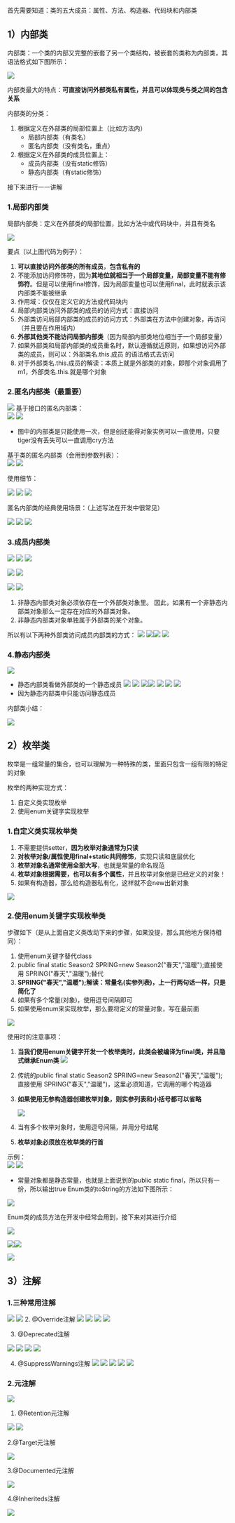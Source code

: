 首先需要知道：类的五大成员：属性、方法、构造器、代码块和内部类
## 1）内部类
内部类：一个类的内部又完整的嵌套了另一个类结构，被嵌套的类称为内部类，其语法格式如下图所示：

![](assets/09内部类、枚举、注解/file-20250213152458225.png)

内部类最大的特点：**可直接访问外部类私有属性，并且可以体现类与类之间的包含关系**

内部类的分类：  
1. 根据定义在外部类的局部位置上（比如方法内）
	* 局部内部类（有类名）
	* 匿名内部类（没有类名，重点）
2. 根据定义在外部类的成员位置上：
	* 成员内部类（没有static修饰）
	* 静态内部类（有static修饰）

接下来进行一一讲解

### 1.局部内部类
局部内部类：定义在外部类的局部位置，比如方法中或代码块中，并且有类名

![](assets/09内部类、枚举、注解/file-20250213173531497.png)

要点（以上图代码为例子）：  
1. **可以直接访问外部类的所有成员**，**包含私有的**
2. 不能添加访问修饰符，因为**其地位就相当于一个局部变量，局部变量不能有修饰符**。但是可以使用final修饰，因为局部变量也可以使用final，此时就表示该内部类不能被继承
3. 作用域：仅仅在定义它的方法或代码块内
4. 局部内部类访问外部类的成员的访问方式：直接访问
5. 外部类访问局部内部类的成员的访问方式：外部类在方法中创建对象，再访问（并且要在作用域内）
6. **外部其他类不能访问局部内部类**（因为局部内部类地位相当于一个局部变量）
7. 如果外部类和局部内部类的成员重名时，默认遵循就近原则，如果想访问外部类的成员，则可以：外部类名.this.成员 的语法格式去访问
8. 对于外部类名.this.成员的解读：本质上就是外部类的对象，即那个对象调用了m1，外部类名.this.就是哪个对象


### 2.匿名内部类（最重要）
![](assets/09内部类、枚举、注解/file-20250213173950121.png)
基于接口的匿名内部类：  
![](assets/09内部类、枚举、注解/file-20250213175053459.png) ![](assets/09内部类、枚举、注解/file-20250213175338313.png)
* 图中的内部类是只能使用一次，但是创还能得对象实例可以一直使用，只要tiger没有丢失可以一直调用cry方法

基于类的匿名内部类（会用到参数列表）：  
![](assets/09内部类、枚举、注解/file-20250213180443723.png)
![](assets/09内部类、枚举、注解/file-20250213180501574.png)

使用细节：

![](assets/09内部类、枚举、注解/file-20250213180603464.png)
![](assets/09内部类、枚举、注解/file-20250213181430084.png)
![](assets/09内部类、枚举、注解/file-20250213181638498.png)


匿名内部类的经典使用场景：（上述写法在开发中很常见）

![](assets/09内部类、枚举、注解/file-20250213182346892.png)
![](assets/09内部类、枚举、注解/file-20250213182306111.png)
![](assets/09内部类、枚举、注解/file-20250213182521654.png)

### 3.成员内部类
![](assets/09内部类、枚举、注解/file-20250213183327716.png)
![](assets/09内部类、枚举、注解/file-20250213183742735.png)
![](assets/09内部类、枚举、注解/file-20250213183936193.png)

![](assets/09内部类、枚举、注解/file-20250213183812018.png)
![](assets/09内部类、枚举、注解/file-20250213184523992.png)

![](assets/09内部类、枚举、注解/file-20250213184609755.png)
![](assets/09内部类、枚举、注解/file-20250213184637120.png)

1. 非静态内部类对象必须依存在一个外部类对象里。  因此，如果有一个非静态内部类对象那么一定存在对应的外部类对象。  
2. 非静态内部类对象单独属于外部类的某个对象。

所以有以下两种外部类访问成员内部类的方式：
![](assets/09内部类、枚举、注解/file-20250213185236119.png)
![](assets/09内部类、枚举、注解/file-20250213185350825.png)![](assets/09内部类、枚举、注解/file-20250213185413507.png)
![](assets/09内部类、枚举、注解/file-20250213185553346.png)


### 4.静态内部类
![](assets/09内部类、枚举、注解/file-20250213185812064.png)
* 静态内部类看做外部类的一个静态成员
![](assets/09内部类、枚举、注解/file-20250213190054901.png)
![](assets/09内部类、枚举、注解/file-20250213190225185.png)
![](assets/09内部类、枚举、注解/file-20250213190249259.png)![](assets/09内部类、枚举、注解/file-20250213190332720.png)
![](assets/09内部类、枚举、注解/file-20250213190620246.png)
![](assets/09内部类、枚举、注解/file-20250213190557257.png)
![](assets/09内部类、枚举、注解/file-20250213190753381.png)
* 因为静态内部类中只能访问静态成员

内部类小结：

![](assets/09内部类、枚举、注解/file-20250213191041290.png)

## 2）枚举类
枚举是一组常量的集合，也可以理解为一种特殊的类，里面只包含一组有限的特定的对象

枚举的两种实现方式：
1. 自定义类实现枚举
2. 使用enum关键字实现枚举

### 1.自定义类实现枚举类
1. 不需要提供setter，**因为枚举对象通常为只读**
2. **对枚举对象/属性使用final+static共同修饰**，实现只读和底层优化
3. **枚举对象名通常使用全部大写**，也就是常量的命名规范
4. **枚举对象根据需要，也可以有多个属性**，并且枚举对象他是已经定义的对象！
5. 如果有构造器，那么给构造器私有化，这样就不会new出新对象

![](assets/09内部类、枚举、注解/file-20250213195635980.png)

### 2.使用enum关键字实现枚举类
步骤如下（是从上面自定义类改动下来的步骤，如果没提，那么其他地方保持相同）：  
1. 使用enum关键字替代class  
2. public final static Season2 SPRING=new Season2("春天","温暖");直接使用 SPRING("春天","温暖");替代  
3. **SPRING("春天","温暖");解读：常量名(实参列表)，上一行两句话一样，只是简化了**
4. 如果有多个常量(对象)，使用逗号间隔即可  
5. 如果使用enum来实现枚举，那么要将定义的常量对象，写在最前面

![](assets/09内部类、枚举、注解/file-20250213201537497.png)

使用时的注意事项：
1. **当我们使用enum关键字开发一个枚举类时，此类会被编译为final类，并且隐式继承Enum类**
	![](assets/09内部类、枚举、注解/file-20250213202104771.png)
2. 传统的public final static Season2 SPRING=new Season2("春天","温暖");直接使用 SPRING("春天","温暖")，这里必须知道，它调用的哪个构造器
3. **如果使用无参构造器创建枚举对象，则实参列表和小括号都可以省略**

	![](assets/09内部类、枚举、注解/file-20250213202330462.png)
4. 当有多个枚举对象时，使用逗号间隔，并用分号结尾
5. **枚举对象必须放在枚举类的行首**

示例：  
![](assets/09内部类、枚举、注解/file-20250213202513613.png)
![](assets/09内部类、枚举、注解/file-20250213203035905.png)
* 常量对象都是静态常量，也就是上面说到的public static final，所以只有一份，所以输出true
Enum类的toString的方法如下图所示：

![](assets/09内部类、枚举、注解/file-20250213202857339.png)

Enum类的成员方法在开发中经常会用到，接下来对其进行介绍  

![](assets/09内部类、枚举、注解/file-20250213224114894.png)

![](assets/09内部类、枚举、注解/file-20250213225412072.png)![](assets/09内部类、枚举、注解/file-20250213230312133.png)

![](assets/09内部类、枚举、注解/file-20250213230458850.png)

## 3）注解
### 1.三种常用注解
![](assets/09内部类、枚举、注解/file-20250213230818934.png)
![](assets/09内部类、枚举、注解/file-20250213231008624.png)
2. @Override注解
![](assets/09内部类、枚举、注解/file-20250213231238399.png)
![](assets/09内部类、枚举、注解/file-20250213231527363.png)
![](assets/09内部类、枚举、注解/file-20250213231831734.png)
![](assets/09内部类、枚举、注解/file-20250213231740965.png)

3. @Deprecated注解
 
 ![](assets/09内部类、枚举、注解/file-20250213232043480.png)
 ![](assets/09内部类、枚举、注解/file-20250213232254535.png)
 ![](assets/09内部类、枚举、注解/file-20250213232115758.png)
![](assets/09内部类、枚举、注解/file-20250213232147691.png)

4. @SuppressWarnings注解
![](assets/09内部类、枚举、注解/file-20250213232545412.png)
![](assets/09内部类、枚举、注解/file-20250213232801604.png)
![](assets/09内部类、枚举、注解/file-20250213232836103.png)
![](assets/09内部类、枚举、注解/file-20250213232922495.png)
![](assets/09内部类、枚举、注解/file-20250213233017562.png)

### 2.元注解
![](assets/09内部类、枚举、注解/file-20250214095355509.png)
1. @Retention元注解  

![](assets/09内部类、枚举、注解/file-20250214095626008.png)
![](assets/09内部类、枚举、注解/file-20250214095804550.png)

2.@Target元注解 

![](assets/09内部类、枚举、注解/file-20250214100038800.png)

3.@Documented元注解

![](assets/09内部类、枚举、注解/file-20250214100241675.png)

4.@Inheriteds注解

![](assets/09内部类、枚举、注解/file-20250214100517035.png)